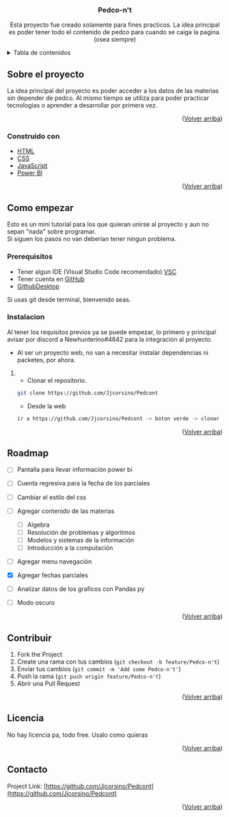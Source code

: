 <div id="top"></div>




<!-- PROJECT LOGO -->
<br />
<div align="center">
 

<h3 align="center">Pedco-n't</h3>

  <p align="center">
    Esta proyecto fue creado solamente para fines practicos. La idea principal es poder tener todo el contenido de pedco para cuando se caiga la pagina.
    <br />
    (osea siempre)
    <br />
    
  </p>
</div>



<!-- TABLE DE CONTENIDOS -->
<details>
  <summary>Tabla de contenidos</summary>
  <ol>
    <li>
      <a href="#about-the-project">Sobre el proyecto</a>
      <ul>
        <li><a href="#built-with">Tecnologias</a></li>
      </ul>
    </li>
    <li>
      <a href="#getting-started">Como empezar</a>
      <ul>
        <li><a href="#prerequisites">Prerequisitos</a></li>
        <li><a href="#installation">Instalacion</a></li>
      </ul>
    </li>
    <li><a href="#roadmap">Roadmap</a></li>
    <li><a href="#contributing">Contribuciones</a></li>
    <li><a href="#license">Licencia</a></li>
    <li><a href="#contact">Contacto</a></li>
    <li><a href="#acknowledgments">Agradecimientos</a></li>
  </ol>
</details>



<!-- Sobre el proyecto -->
## Sobre el proyecto
<!--
[![Product Name Screen Shot][product-screenshot]](https://example.com)
-->
La idea principal del proyecto es poder acceder a los datos de las materias sin depender de pedco. Al mismo tiempo se utiliza para poder practicar tecnologias
o aprender a desarrollar por primera vez.

<p align="right">(<a href="#top">Volver arriba</a>)</p>



### Construido con

* [HTML](https://html.com/)
* [CSS](https://google.com/)
* [JavaScript](https://javascript.com/)
* [Power BI](https://powerbi.microsoft.com/)

<p align="right">(<a href="#top">Volver arriba</a>)</p>



<!-- Como empezar -->
## Como empezar

Esto es un mini tutorial para los que quieran unirse al proyecto y aun no sepan "nada" sobre programar.<br>
Si siguen los pasos no van deberian tener ningun problema.


### Prerequisitos

* Tener algun IDE (Visual Studio Code recomendado) [VSC](https://code.visualstudio.com/)
* Tener cuenta en [GitHub](https://github.com/)
* [GithubDesktop](https://desktop.github.com/)

Si usas git desde terminal, bienvenido seas.

<!--
This is an example of how to list things you need to use the software and how to install them.
* npm
  ```sh
  npm install npm@latest -g
  ```
-->
### Instalacion

Al tener los requisitos previos ya se puede empezar, lo primero y principal avisar por discord a Newhunterino#4842 para la integración al proyecto.<br>

* Al ser un proyecto web, no van a necesitar instalar dependencias ni packetes, por ahora.


1. * Clonar el repositorio. 

   ```sh
   git clone https://github.com/Jjcorsino/Pedcont
   ```
   * Desde la web
   ```sh
   ir a https://github.com/Jjcorsino/Pedcont -> boton verde -> clonar
   ```


<p align="right">(<a href="#top">Volver arriba</a>)</p>



<!-- USOS 
## Usos
-->
<!--
Use this space to show useful examples of how a project can be used. Additional screenshots, code examples and demos work well in this space. You may also link to more resources.

_For more examples, please refer to the [Documentation](https://example.com)_
-->



<!-- ROADMAP -->
## Roadmap

- [ ] Pantalla para llevar información power bi
- [ ] Cuenta regresiva para la fecha de los parciales
- [ ] Cambiar el estilo del css
- [ ] Agregar contenido de las materias
  - [ ] Algebra
  - [ ] Resolución de problemas y algoritmos
  - [ ] Modelos y sistemas de la información
  - [ ] Introducción a la computación
- [ ] Agregar menu navegación
- [x] Agregar fechas parciales
- [ ] Analizar datos de los graficos con Pandas py
- [ ] Modo oscuro







<p align="right">(<a href="#top">Volver arriba</a>)</p>



<!-- CONTRIBUCIONES-->
## Contribuir
<!--
Contributions are what make the open source community such an amazing place to learn, inspire, and create. Any contributions you make are **greatly appreciated**.

If you have a suggestion that would make this better, please fork the repo and create a pull request. You can also simply open an issue with the tag "enhancement".
Don't forget to give the project a star! Thanks again!
-->
1. Fork the Project
2. Create una rama con tus cambios (`git checkout -b feature/Pedco-n't`)
3. Enviar tus cambios (`git commit -m 'Add some Pedco-n't'`)
4. Push la rama (`git push origin feature/Pedco-n't`)
5. Abrir una Pull Request

<p align="right">(<a href="#top">Volver arriba</a>)</p>



<!-- LICENCIA -->
## Licencia

No hay licencia pa, todo free. Usalo como quieras

<p align="right">(<a href="#top">Volver arriba</a>)</p>



<!-- CONTACTo -->
## Contacto
<!--
Julian Corsino - [@twitter_handle](https://twitter.com/twitter_handle) - email@email_client.com
 -->
Project Link: [https://github.com/Jjcorsino/Pedcont](https://github.com/Jjcorsino/Pedcont)

<p align="right">(<a href="#top">Volver arriba</a>)</p>
